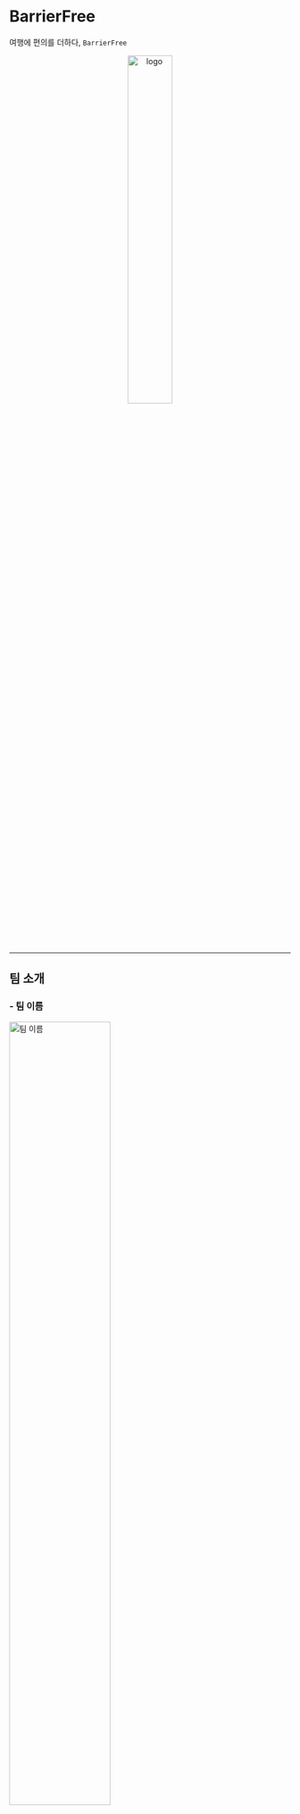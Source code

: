 
# BarrierFree

여행에 편의를 더하다, `BarrierFree`
<br/>
<div align="center"><img src="/uploads/5d78c41c5827f7b98e47740485ba95a9/logo.png" alt="logo" width="40%"/></div><br>
<br/>

---

## **팀 소개**

### - 팀 이름

<img src ="/uploads/74b03848861f31c07eb417ce0f52ce6a/그림3.png" alt="팀 이름" width="60%">

### - 팀원 소개

| 이름   | 직책 | 역할                |
| ------ | ---- | ------------------- |
| 유민상 | 팀장 | Backend, CI/CD 구축 |
| 남정현 | 팀원 | Frontend            |
| 정현정 | 팀원 | Frontend            |
| 허은아 | 팀원 | Backend             |
| 황수진 | 팀원 | Backend             |

<br/>

## **프로젝트 소개**

### 1. 주제

- WHY
  ```
  - 우리나라 국내여행 경험률은 92.4%, 평균 여행 횟수는 7.6회(2019년 국민여행조사)
  - 이에 반해 장애인의 국내여행 경험률은 21.3%(장애인 삶 패널 조사)에 불과합니다.
  - 관광 환경 조성 미흡 및 부족한 이동 편의성, 그리고 시설 정보의 제공 부족이 문제되고 있습니다.
  ```
- HOW
  ```
  - SNS를 통해 무장애 여행지의 정보를 확인할 수 있습니다.
  - 직접 다녀온 여행지에 대한 후기를 남기으로써 여행지를 직접 추천할 수 있고,
  - 한국관광공사에서 제공하는 추천 여행지 정보를 얻을 수 있습니다.
  - 5가지 불편사항(지체 장애, 시각 장애, 청각 장애, 영유아 가족, 고령자)에 대한 편의 정보를 제공합니다.
  ```
- WHAT
  ```
  - 한국관광공사 API를 활용한 여행지의 무장애 정보와 실제 방문객들의 생생한 후기까지 제공하는 무장애 여행 SNS
  ```

### 2. 프로젝트

<img src ="/uploads/57c37cdfa20ff0ee9f7d209e07eafd13/about_project.jpg" alt="팀 소개" width="80%"/>
<br>

  - [프로젝트 고려 사항](./docs/about_project.md)

### 3. 사용언어, 기술 스택

<img src ="/uploads/74f72a87c073c739b49279937acf312d/아키텍쳐.png" alt="아키텍쳐" width="80%"/>

<br>

- `FrontEnd` : React, Node.js, Context api, Material-UI
- `BackEnd` : SpringBoot, JPA, MySQL
- `DevOps` : GitLab, Jenkins, Docker, JIRA, AWS EC2

### 4. 프로젝트 산출물

  <img src ="/uploads/cd9a142dad02a88ac1ec7ce115a0430f/notion.png" alt="notion" width="60%"/>

  <!-- <br> -->
  - [Notion](https://www.notion.so/SSAFY-2-PJT-93e0d2e267574a59af816a3b83e71f45)
    - [데일리 스크럼](https://www.notion.so/72a5d378cc1d495884e765202d35fa2c)
    - [요구사항 정의서](https://docs.google.com/spreadsheets/d/13XwaL0gwV3tMDqk-z3DK0b0z17yS_cYHmEfgT1YeYno/edit#gid=1507160105)
    - [와이어프레임](https://www.figma.com/file/bYt0iOMGFyigIpNPLbejn6/Weclusive?node-id=0%3A1)
    - [Convention](https://www.notion.so/d3e580f0be82416fb69d5d50dbb7f385)
    - [API Docs](https://www.notion.so/API-DOCS-d4ddf72884844dc6ab39da5a3eba8c52)


- [Jira](./docs/jira.md)
- [ERD](./docs/erd.md)

## **프로젝트 영상**

